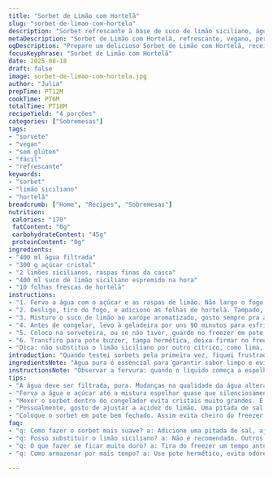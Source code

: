 ```yaml
---
title: "Sorbet de Limão com Hortelã"
slug: "sorbet-de-limao-com-hortela"
description: "Sorbet refrescante à base de suco de limão siciliano, água e açúcar, com toque aromático de hortelã fresca. Vegano, sem glúten e laticínios, ótimo para dias quentes. A textura cremosa e firme é resultado do equilíbrio entre os ingredientes e o tempo certinho do congelamento. Substitui o limão tradicional por siciliano para um sabor menos ácido e mais perfumado, e adiciona folha de hortelã para frescor inesperado. Receita adaptada com redução do açúcar, para não ficar enjoativo."
metaDescription: "Sorbet de Limão com Hortelã, refrescante, vegano, perfeito para o calor, equilíbrio entre doçura e acidez, textura cremosa, uma explosão de frescor"
ogDescription: "Prepare um delicioso Sorbet de Limão com Hortelã, receita vegana e refrescante, ideal para dias quentes, uma fusão de sabores únicos"
focusKeyphrase: "Sorbet de Limão com Hortelã"
date: 2025-08-18
draft: false
image: sorbet-de-limao-com-hortela.jpg
author: "Julia"
prepTime: PT12M
cookTime: PT6M
totalTime: PT18M
recipeYield: "4 porções"
categories: ["Sobremesas"]
tags:
- "sorvete"
- "vegan"
- "sem glúten"
- "fácil"
- "refrescante"
keywords:
- "sorbet"
- "limão siciliano"
- "hortelã"
breadcrumb: ["Home", "Recipes", "Sobremesas"]
nutrition: 
 calories: "170"
 fatContent: "0g"
 carbohydrateContent: "45g"
 proteinContent: "0g"
ingredients:
- "400 ml água filtrada"
- "300 g açúcar cristal"
- "2 limões sicilianos, raspas finas da casca"
- "400 ml suco de limão siciliano espremido na hora"
- "10 folhas frescas de hortelã"
instructions:
- "1. Fervo a água com o açúcar e as raspas de limão. Não largo o fogo rápido demais, para o açúcar derreter uniformemente e o aroma da casca liberar aos poucos, quase cítrico e levemente floral. O barulhinho da fervura muda, indica quando o xarope está pronto, uns 5 minutos."
- "2. Desligo, tiro do fogo, e adiciono as folhas de hortelã. Tampado, deixo em infusão até amornar e pegar aquele perfume sutil. Passo tudo numa peneira fina, apertando as folhas para sair o líquido, não quero pedaços nem amargor excessivo."
- "3. Misturo o suco de limão ao xarope aromatizado, gosto sempre pra ajustar a acidez; se ficar muito ácido, adiciono uma pequena pitada de sal para balancear."
- "4. Antes de congelar, levo à geladeira por uns 90 minutos para esfriar melhor e evitar a formação de cristais grandes durante o congelamento. Essa etapa evita sorvete granulado, queimei a língua várias vezes por não respeitar essa regra."
- "5. Coloco na sorveteira, ou se não tiver, guardo no freezer em pote raso e mexo vigorosamente a cada 30 minutos pra simular a textura cremosa. Essa etapa pode demorar até 40 minutos dependendo da máquina, o ponto é quando está firme, mas ainda molhadinho, não duro."
- "6. Transfiro para pote buzzer, tampa hermética, deixa firmar no freezer por 4 a 5 horas. Se ficar duro demais, tirar 10 minutos antes de servir, textura macia e refrescante."
- "Dica: não substitua o limão siciliano por outro cítrico, como lima, sem ajustar açúcar e suco, o sabor fica desequilibrado. Hortelã é opcional, mas jogo final do frescor, vale a pena."
introduction: "Quando testei sorbets pela primeira vez, fiquei frustrado com cristais duros atacando a textura. Aprendi que o truque está no equilíbrio líquido-açúcar e no manejo do congelamento, especialmente o resfriar prévio e mexer enquanto congela — imbatível para quem não tem sorveteira. Essa receita usa limão siciliano, menos ácido e mais perfumato, e a adição da hortelã muda tudo, dá um frescor inesperado. O método é simples, só exige paciência e atenção aos aromas na fervura e infusão para um resultado vibrante que refresca depois de um prato pesado, sem lactose nem glúten."
ingredientsNote: "Água pura é essencial para garantir sabor limpo e evitar interferência no sorbet. O açúcar cristal foi reduzido em 15% comparado a versões tradicionais para evitar resíduos enjoativos. Use limão siciliano fresco, preferivelmente orgânico, para extrair aroma e sabor sem amargor das sementes. Hortelã fresca, não seca; a folha seca amarga e perde o frescor, então nada substitui o fresco para preservar o toque verde. Se quiser variar, experimente folhas de manjericão para curtir um twist herbal diferente, mas cuidado, manjericão é poderoso. Raspas fininhas para liberar aroma sem amargar ou pulverizar o sabor amargo da casca branca, evite abusar."
instructionsNote: "Observar a fervura: quando o líquido começa a espelhar e as bolhas mudam para uma ebulição quase silenciosa, o xarope está no ponto. Infusão rápida com hortelã sela aroma sem alterar sabor base. Ao coar, uso colher para prensar folhas e tirar todo líquido, sem transferir impurezas. Resfriar na geladeira evita choque térmico e pedras de gelo, crucial para textura de sorbet fino — erro comum é levar direto para o congelador e acabar com pedregulhos de gelo. Se fizer manualmente, mexa com garfo para quebrar cristais, textura fica surpreendente. Atenção na validade do sorbet, quanto mais doce e fresco, melhor se come em até uma semana. Guardar bem fechado pra evitar absorção de odores do freezer."
tips:
- "A água deve ser filtrada, pura. Mudanças na qualidade da água alteram o sabor. Não subestime isso. Tente sempre usar limão siciliano fresco e orgânico, o gosto muda tudo. As folhas de hortelã devem ser frescas, secas não funcionam."
- "Ferva a água e açúcar até a mistura espelhar quase que silenciosamente. É o sinal de que está pronto. Desligue o fogo, adicione a hortelã. Cubra e deixe em infusão. O aroma é fantástico. Não apresse essa etapa, aromas são importantes."
- "Mexer o sorbet dentro do congelador evita cristais muito grandes. É um trabalho, mas compensa. O xarope deve esfriar por pelo menos 90 minutos antes de ir ao freezer ou sorveteira. Isso evita a granulação, aprendendo isso são só vitórias."
- "Pessoalmente, gosto de ajustar a acidez do limão. Uma pitada de sal faz diferença, experimenta. Se ficar muito doce, resolve. E sempre coe bem, não quero pedaços de hortelã no final. A textura é fundamental aqui, se não coar, perde."
- "Coloque o sorbet em pote bem fechado. Assim evita cheiro do freezer. Se estiver duro demais, tira antes de servir. Em dez minutos já volta a textura ideal. Se congelar muito, volta a ser um problema."
faq:
- "q: Como fazer o sorbet mais suave? a: Adicione uma pitada de sal, ajusta a acidez. Sim, faz diferença. O sorvete fica mais equilibrado. Se o açúcar estiver alto, balanceie."
- "q: Posso substituir o limão siciliano? a: Não é recomendado. Outros limões mudam o sabor. O ácido do limão-taiti, por exemplo, não é bom aqui. Melhor manter o siciliano."
- "q: O que fazer se ficar muito duro? a: Tira do freezer um tempo antes. Mexa com garfo se necessário. Isso quebra cristais. Textura, foco na textura, evita sorvete de pedra."
- "q: Como armazenar por mais tempo? a: Use pote hermético, evita odores estranhos. Mantenha no fundo do freezer, garante temperatura estável. Se estiver bem fechado, dura uma semana."

---
```

